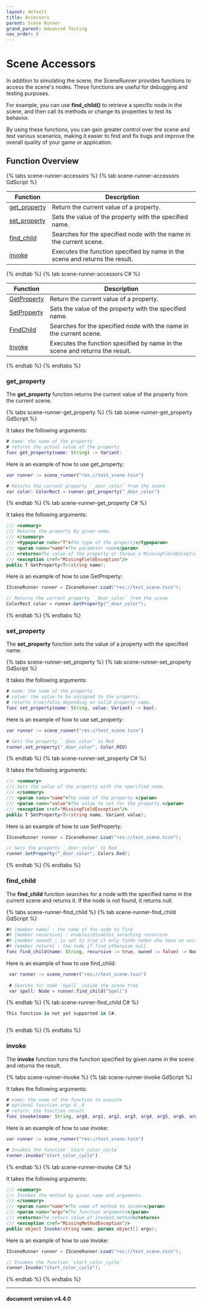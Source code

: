 ```yaml
---
layout: default
title: Accessors
parent: Scene Runner
grand_parent: Advanced Testing
nav_order: 8
---
```


# Scene Accessors

In addition to simulating the scene, the SceneRunner provides functions to access the scene's nodes. These functions are useful for debugging and testing purposes.

For example, you can use **find_child()** to retrieve a specific node in the scene, and then call its methods or change its properties to test its behavior.

By using these functions, you can gain greater control over the scene and test various scenarios, making it easier to find and fix bugs and improve the overall quality of your game or application.

## Function Overview

{% tabs scene-runner-accessors %}
{% tab scene-runner-accessors GdScript %}

|Function|Description|
|---|---|
|[get_property](/gdUnit4/advanced_testing/sceneRunner/#get_property) | Return the current value of a property. |
|[set_property](/gdUnit4/advanced_testing/sceneRunner/#set_property) | Sets the value of the property with the specified name. |
|[find_child](/gdUnit4/advanced_testing/sceneRunner/#find_child) | Searches for the specified node with the name in the current scene. |
|[invoke](/gdUnit4/advanced_testing/sceneRunner/#invoke) | Executes the function specified by name in the scene and returns the result. |

{% endtab %}
{% tab scene-runner-accessors C# %}

|Function|Description|
|---|---|
|[GetProperty](/gdUnit4/advanced_testing/sceneRunner/#get_property) | Return the current value of a property. |
|[SetProperty](/gdUnit4/advanced_testing/sceneRunner/#set_property) | Sets the value of the property with the specified name. |
|[FindChild](/gdUnit4/advanced_testing/sceneRunner/#find_child) | Searches for the specified node with the name in the current scene. |
|[Invoke](/gdUnit4/advanced_testing/sceneRunner/#invoke) | Executes the function specified by name in the scene and returns the result. |

{% endtab %}
{% endtabs %}

### get_property

The **get_property** function returns the current value of the property from the current scene.

{% tabs scene-runner-get_property %}
{% tab scene-runner-get_property GdScript %}

It takes the following arguments:

```gd
# name: the name of the property
# returns the actual value of the property
func get_property(name: String) -> Variant:
```

Here is an example of how to use get_property:

```gd
var runner := scene_runner("res://test_scene.tscn")

# Returns the current property `_door_color` from the scene
var color: ColorRect = runner.get_property("_door_color")
```

{% endtab %}
{% tab scene-runner-get_property C# %}

It takes the following arguments:

```cs
/// <summary>
/// Returns the property by given name.
/// </summary>
/// <typeparam name="T">The type of the property</typeparam>
/// <param name="name">The parameter name</param>
/// <returns>The value of the property or throws a MissingFieldException</returns>
/// <exception cref="MissingFieldException"/>
public T GetProperty<T>(string name);
```

Here is an example of how to use GetProperty:

```cs
ISceneRunner runner = ISceneRunner.Load("res://test_scene.tscn");

// Returns the current property `_door_color` from the scene
ColorRect color = runner.GetProperty("_door_color");
```

{% endtab %}
{% endtabs %}

### set_property

The **set_property** function sets the value of a property with the specified name.

{% tabs scene-runner-set_property %}
{% tab scene-runner-set_property GdScript %}

It takes the following arguments:

```gd
# name: the name of the property.
# value: the value to be assigned to the property.
# returns true|false depending on valid property name.
func set_property(name: String, value: Variant) -> bool:
```

Here is an example of how to use set_property:

```gd
var runner := scene_runner("res://test_scene.tscn")

# Sets the property `_door_color` to Red
runner.set_property("_door_color", Color.RED)
```

{% endtab %}
{% tab scene-runner-set_property C# %}

It takes the following arguments:

```cs
/// <summary>
/// Sets the value of the property with the specified name.
/// </summary>
/// <param name="name">The name of the property.</param>
/// <param name="value">The value to set for the property.</param>
/// <exception cref="MissingFieldException"/>
public T SetProperty<T>(string name, Variant value);
```

Here is an example of how to use SetProperty:

```cs
ISceneRunner runner = ISceneRunner.Load("res://test_scene.tscn");

// Sets the property `_door_color` to Red
runner.SetProperty("_door_color", Colors.Red);
```

{% endtab %}
{% endtabs %}

### find_child

The **find_child** function searches for a node with the specified name in the current scene and returns it. If the node is not found, it returns null.

{% tabs scene-runner-find_child %}
{% tab scene-runner-find_child GdScript %}

```gd
## [member name] : the name of the node to find
## [member recursive] : enables/disables seraching recursive
## [member owned] : is set to true it only finds nodes who have an assigned owner
## [member return] : the node if find otherwise null
func find_child(name: String, recursive := true, owned := false) -> Node:
```

Here is an example of how to use find_child:

```gd
 var runner := scene_runner("res://test_scene.tscn")
 
 # Searchs for node `Spell` inside the scene tree
 var spell: Node = runner.find_child("Spell")
```

{% endtab %}
{% tab scene-runner-find_child C# %}

```cs
This function is not yet supported in C#.
```

```cs
```

{% endtab %}
{% endtabs %}

### invoke

The **invoke** function runs the function specified by given name in the scene and returns the result.

{% tabs scene-runner-invoke %}
{% tab scene-runner-invoke GdScript %}

It takes the following arguments:

```gd
# name: the name of the function to execute
# optional function args 0..9
# return: the function result
func invoke(name: String, arg0, arg1, arg2, arg3, arg4, arg5, arg6, arg7, arg8, arg9):
```

Here is an example of how to use invoke:

```gd
var runner := scene_runner("res://test_scene.tscn")

# Invokes the function `start_color_cycle`
runner.invoke("start_color_cycle")
```

{% endtab %}
{% tab scene-runner-invoke C# %}

It takes the following arguments:

```cs
/// <summary>
/// Invokes the method by given name and arguments.
/// </summary>
/// <param name="name">The name of method to invoke</param>
/// <param name="args">The function arguments</param>
/// <returns>The return value of invoked method</returns>
/// <exception cref="MissingMethodException"/>
public object Invoke(string name, params object[] args);
```

Here is an example of how to use Invoke:

```cs
ISceneRunner runner = ISceneRunner.Load("res://test_scene.tscn");

// Invokes the function `start_color_cycle`
runner.Invoke("start_color_cycle");
```

{% endtab %}
{% endtabs %}

---
<h4> document version v4.4.0 </h4>
